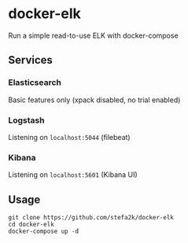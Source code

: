 # docker-elk
Run a simple read-to-use ELK with docker-compose

## Services
### Elasticsearch
Basic features only (xpack disabled, no trial enabled)

### Logstash
Listening on `localhost:5044` (filebeat)

### Kibana
Listening on `localhost:5601` (Kibana UI)

## Usage
```
git clone https://github.com/stefa2k/docker-elk
cd docker-elk
docker-compose up -d
```
